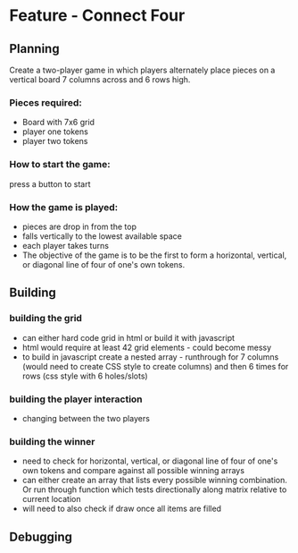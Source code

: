 # Feature - Connect Four

## Planning
Create a two-player game in which players alternately place pieces on a vertical board 7 columns across and 6 rows high.

### Pieces required:
- Board with 7x6 grid
- player one tokens
- player two tokens

### How to start the game:
press a button to start

### How the game is played:
- pieces are drop in from the top
- falls vertically to the lowest available space
- each player takes turns
- The objective of the game is to be the first to form a horizontal, vertical, or diagonal line of four of one's own tokens. 

## Building 
### building the grid
- can either hard code grid in html or build it with javascript
- html would require at least 42 grid elements - could become messy
- to build in javascript create a nested array - runthrough for 7 columns (would need to create CSS style to create columns) and then 6 times for rows (css style with 6 holes/slots)

### building the player interaction
- changing between the two players

### building the winner
- need to check for horizontal, vertical, or diagonal line of four of one's own tokens and compare against all possible winning arrays 
- can either create an array that lists every possible winning combination. Or run through function which tests directionally along matrix relative to current location
- will need to also check if draw once all items are filled 

## Debugging



